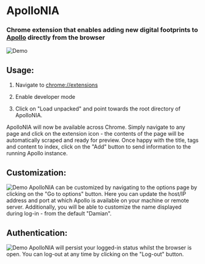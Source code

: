 # ApolloNIA
### Chrome extension that enables adding new digital footprints to [Apollo](https://github.com/amirgamil/apollo) directly from the browser

![Demo](https://github.com/dborowiec10/ApolloNIA/blob/main/Capture.PNG?raw=true)
## Usage:
1. Navigate to [chrome://extensions](chrome://extensions)

2. Enable developer mode

3. Click on "Load unpacked" and point towards the root directory of ApolloNIA.

ApolloNIA will now be available across Chrome. Simply navigate to any page and click on the extension icon - the contents of the page will be automatically scraped and ready for preview. Once happy with the title, tags and content to index, click on the "Add" button to send information to the running Apollo instance.


## Customization:
![Demo](https://github.com/dborowiec10/ApolloNIA/blob/main/Capture2.PNG?raw=true)
ApolloNIA can be customized by navigating to the options page by clicking on the "Go to options" button.
Here you can update the host/IP address and port at which Apollo is available on your machine or remote server.
Additionally, you will be able to customize the name displayed during log-in - from the default "Damian".

## Authentication:
![Demo](https://github.com/dborowiec10/ApolloNIA/blob/main/Capture1.PNG?raw=true)
ApolloNIA will persist your logged-in status whilst the browser is open. You can log-out at any time by clicking on the "Log-out" button.
